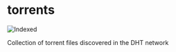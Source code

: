 torrents 
========
![Indexed](https://img.shields.io/badge/indexed-85716-blue)

Collection of torrent files discovered in the DHT network
